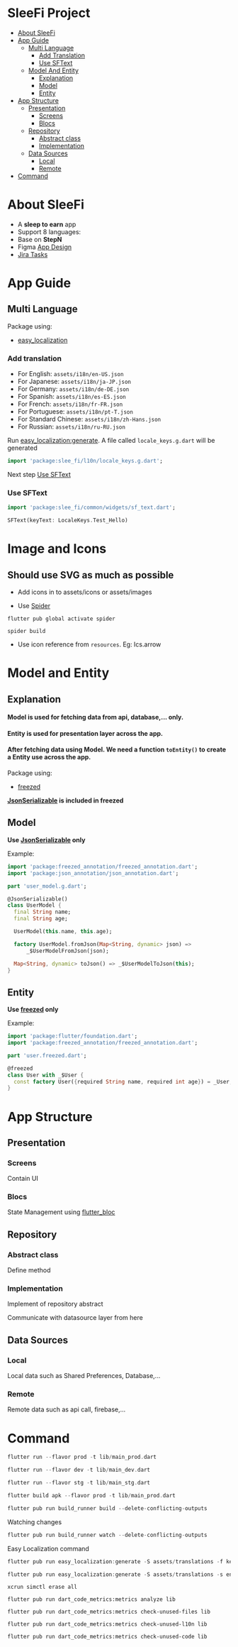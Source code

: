 # SleeFi Project

- [About SleeFi](#about-sleefi)
- [App Guide](#app-guide)
  - [Multi Language](#multi-language)
     - [Add Translation](#add-transaltion)
     - [Use SFText](#use-sftext)
  - [Model And Entity](#model-and-entity)
     - [Explanation](#explanation)
     - [Model](#model)
     - [Entity](#entity)
- [App Structure](#app-structure)
  - [Presentation](#presentation)
     - [Screens](#screens)
     - [Blocs](#blocs)
  - [Repository](#repository)
     - [Abstract class](#abstract-class)
     - [Implementation](#implementation)
  - [Data Sources](#data-sources)
     - [Local](#local)
     - [Remote](#remote)
- [Command](#command)

# About SleeFi

- A **sleep to earn** app
- Support 8 languages:
- Base on **StepN**
- Figma [App Design](https://www.figma.com/file/8XtGibBv8QYwzpRm2swz66/SleeFi)
- [Jira Tasks](https://jira.sotatek.com/secure/RapidBoard.jspa?rapidView=342&projectKey=SLEEP)

# App Guide

## Multi Language

Package using:

- [easy_localization](https://pub.dev/packages/easy_localization)

### Add translation

- For English: `assets/i18n/en-US.json`
- For Japanese: `assets/i18n/ja-JP.json`
- For Germany: `assets/i18n/de-DE.json`
- For Spanish: `assets/i18n/es-ES.json`
- For French: `assets/i18n/fr-FR.json`
- For Portuguese: `assets/i18n/pt-T.json`
- For Standard Chinese: `assets/i18n/zh-Hans.json`
- For Russian: `assets/i18n/ru-RU.json`

Run [easy_localization:generate](#command). A file called `locale_keys.g.dart` will be generated

```dart
import 'package:slee_fi/l10n/locale_keys.g.dart';
```

Next step [Use SFText](#use-sftext)

### Use SFText

```dart
import 'package:slee_fi/common/widgets/sf_text.dart';
```

```dart
SFText(keyText: LocaleKeys.Test_Hello)
```

# Image and Icons

## Should use SVG as much as possible

- Add icons in to assets/icons or assets/images

- Use [Spider](https://pub.dev/packages/spider)

```
flutter pub global activate spider
```

```
spider build
```

- Use icon reference from `resources`. Eg: Ics.arrow

# Model and Entity

## Explanation

#### Model is used for fetching data from api, database,... only.
#### Entity is used for presentation layer across the app.
#### After fetching data using Model. We need a function `toEntity()` to create a Entity use across the app.

Package using:

- [freezed](https://pub.dev/packages/freezed)

**[JsonSerializable](https://pub.dev/packages/json_serializable) is included in freezed**

## Model

**Use [JsonSerializable](https://pub.dev/packages/json_serializable) only**

Example:

```dart
import 'package:freezed_annotation/freezed_annotation.dart';
import 'package:json_annotation/json_annotation.dart';

part 'user_model.g.dart';

@JsonSerializable()
class UserModel {
  final String name;
  final String age;

  UserModel(this.name, this.age);

  factory UserModel.fromJson(Map<String, dynamic> json) =>
      _$UserModelFromJson(json);

  Map<String, dynamic> toJson() => _$UserModelToJson(this);
}

```

## Entity

**Use [freezed](https://pub.dev/packages/freezed) only**

Example:

```dart
import 'package:flutter/foundation.dart';
import 'package:freezed_annotation/freezed_annotation.dart';

part 'user.freezed.dart';

@freezed
class User with _$User {
  const factory User({required String name, required int age}) = _User;
}

```

# App Structure

## Presentation

### Screens

Contain UI

### Blocs

State Management using [flutter_bloc](https://pub.dev/packages/flutter)

## Repository

### Abstract class

Define method

### Implementation

Implement of repository abstract

Communicate with datasource layer from here

## Data Sources

### Local

Local data such as Shared Preferences, Database,...

### Remote

Remote data such as api call, firebase,...

# Command

```dart
flutter run --flavor prod -t lib/main_prod.dart

flutter run --flavor dev -t lib/main_dev.dart

flutter run --flavor stg -t lib/main_stg.dart

flutter build apk --flavor prod -t lib/main_prod.dart
```

```dart
flutter pub run build_runner build --delete-conflicting-outputs
```

Watching changes

```dart
flutter pub run build_runner watch --delete-conflicting-outputs
```

Easy Localization command

```dart
flutter pub run easy_localization:generate -S assets/translations -f keys -O lib/l10n -o locale_keys.g.dart

flutter pub run easy_localization:generate -S assets/translations -s en-US.json -f keys -O lib/l10n -o locale_keys.g.dart
```

```terminal
xcrun simctl erase all

flutter pub run dart_code_metrics:metrics analyze lib

flutter pub run dart_code_metrics:metrics check-unused-files lib

flutter pub run dart_code_metrics:metrics check-unused-l10n lib

flutter pub run dart_code_metrics:metrics check-unused-code lib
```